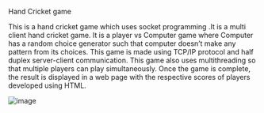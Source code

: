 Hand Cricket game

This is a hand cricket game which uses socket programming .It is a multi client hand cricket game. It is a player vs Computer game  where Computer has a random choice generator such that computer doesn’t make any pattern from its choices. This game is  made using TCP/IP protocol and half duplex server-client communication. This game also uses multithreading so that multiple players can play simultaneously. Once the game is complete, the result is displayed in a web page with the respective scores of players developed using HTML.

![image](https://user-images.githubusercontent.com/117190128/211740726-15e316c5-5c1d-45c4-af66-5682a38e8aa0.png)
